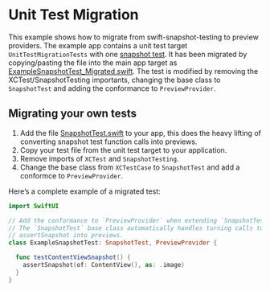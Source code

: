 # Unit Test Migration

This example shows how to migrate from swift-snapshot-testing to preview providers. The example app contains a unit test target `UnitTestMigrationTests` with one [snapshot test](https://github.com/EmergeTools/SnapshotPreviews-iOS/blob/main/Examples/UnitTestMigration/UnitTestMigrationTests/ExampleSnapshotTest.swift). It has been migrated by copying/pasting the file into the main app target as [ExampleSnapshotTest_Migrated.swift](https://github.com/EmergeTools/SnapshotPreviews-iOS/blob/main/Examples/UnitTestMigration/UnitTestMigration/ExampleSnapshotTest_Migrated.swift). The test is modified by removing the XCTest/SnapshotTesting importants, changing the base class to `SnapshotTest` and adding the conformance to `PreviewProvider`.

## Migrating your own tests

1. Add the file [SnapshotTest.swift](https://github.com/EmergeTools/SnapshotPreviews-iOS/blob/main/Examples/UnitTestMigration/UnitTestMigration/SnapshotTest.swift) to your app, this does the heavy lifting of converting snapshot test function calls into previews.
2. Copy your test file from the unit test target to your application.
3. Remove imports of `XCTest` and `SnapshotTesting`.
4. Change the base class from `XCTestCase` to `SnapshotTest` and add a conformce to `PreviewProvider`.

Here’s a complete example of a migrated test:

```swift
import SwiftUI

// Add the conformance to `PreviewProvider` when extending `SnapshotTest`
// The `SnapshotTest` base class automatically handles turning calls to
// assertSnapshot into previews.
class ExampleSnapshotTest: SnapshotTest, PreviewProvider {

  func testContentViewSnapshot() {
    assertSnapshot(of: ContentView(), as: .image)
  }
}
```
